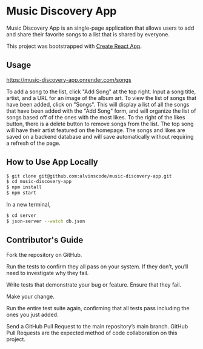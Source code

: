 # Music Discovery App

Music Discovery App is an single-page application that allows users to add and share their favorite songs to a list that is shared by everyone. 

This project was bootstrapped with [Create React App](https://github.com/facebook/create-react-app).

## Usage

https://music-discovery-app.onrender.com/songs

To add a song to the list, click "Add Song" at the top right. Input a song title, artist, and a URL for an image of the album art. To view the list of songs that have been added, click on "Songs". This will display a list of all the songs that have been added with the "Add Song" form, and will organize the list of songs based off of the ones with the most likes. To the right of the likes button, there is a delete button to remove songs from the list. The top song will have their artist featured on the homepage. The songs and likes are saved on a backend database and will save automatically without requiring a refresh of the page. 

## How to Use App Locally  

```bash
$ git clone git@github.com:alvinscode/music-discovery-app.git
$ cd music-discovery-app
$ npm install
$ npm start
```

In a new terminal,

```bash
$ cd server
$ json-server --watch db.json
```

## Contributor's Guide

Fork the repository on GitHub.

Run the tests to confirm they all pass on your system. If they don’t, you’ll need to investigate why they fail.

Write tests that demonstrate your bug or feature. Ensure that they fail.

Make your change.

Run the entire test suite again, confirming that all tests pass including the ones you just added.

Send a GitHub Pull Request to the main repository’s main branch. GitHub Pull Requests are the expected method of code collaboration on this project.